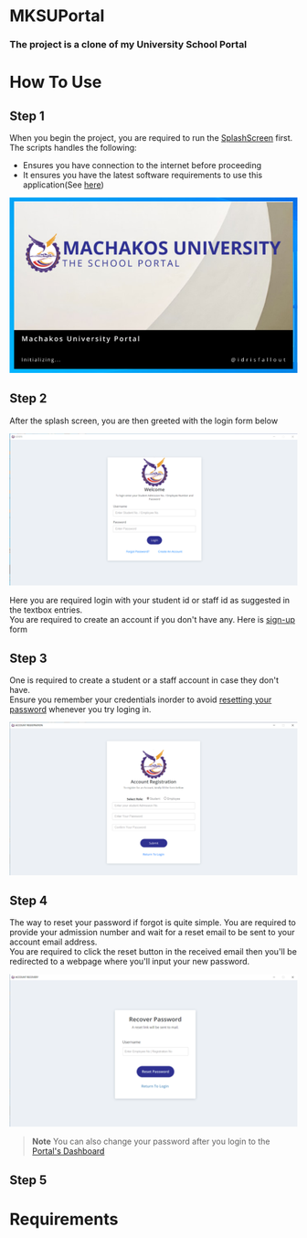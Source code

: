 # MKSUPortal
### The project is a clone of my University School Portal

# How To Use
## Step 1
When you begin the project, you are required to run the [SplashScreen][splash-screen] first.<br>
The scripts handles the following:
- Ensures you have connection to the internet before proceeding
- It ensures you have the latest software requirements to use this application(See [here](#requirements))

![SPLASH...](screenshots/splash.png?raw=true "Optional Title")

## Step 2
After the splash screen, you are then greeted with the login form below

![LOGIN...](screenshots/login.png?raw=true "Optional Title")

Here you are required login with your student id or staff id as suggested in the textbox entries.<br>
You are required to create an account if you don't have any.
Here is [sign-up](#step-3) form

## Step 3
One is required to create a student or a staff account in case they don't have.<br>
Ensure you remember your credentials inorder to avoid [resetting your password](#step-4) whenever you try loging in.

![SIGN-UP...](screenshots/sign-up.png?raw=true "Optional Title")

## Step 4
The way to reset your password if forgot is quite simple. You are required to provide your admission number and wait for a reset email to be sent to your account email address.<br>
You are required to click the reset button in the received email then you'll be redirected to a webpage where you'll input your new password.<br>

![RESET...](screenshots/reset.png?raw=true "Optional Title")

> **Note** 
> You can also change your password after you login to the [Portal's Dashboard](#step-5)

## Step 5



# Requirements

[splash-screen]: splash_screen.py
